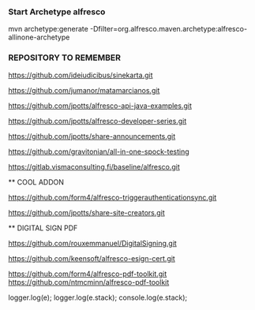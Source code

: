 ### Start Archetype alfresco
mvn archetype:generate -Dfilter=org.alfresco.maven.archetype:alfresco-allinone-archetype


### REPOSITORY TO REMEMBER

https://github.com/ideiudicibus/sinekarta.git 

https://github.com/jumanor/matamarcianos.git

https://github.com/jpotts/alfresco-api-java-examples.git

https://github.com/jpotts/alfresco-developer-series.git

https://github.com/jpotts/share-announcements.git

https://github.com/gravitonian/all-in-one-spock-testing

https://gitlab.vismaconsulting.fi/baseline/alfresco.git

** COOL ADDON

https://github.com/form4/alfresco-triggerauthenticationsync.git

https://github.com/jpotts/share-site-creators.git

** DIGITAL SIGN PDF

https://github.com/rouxemmanuel/DigitalSigning.git 

https://github.com/keensoft/alfresco-esign-cert.git 

https://github.com/form4/alfresco-pdf-toolkit.git
https://github.com/ntmcminn/alfresco-pdf-toolkit

logger.log(e);
logger.log(e.stack);
console.log(e.stack);